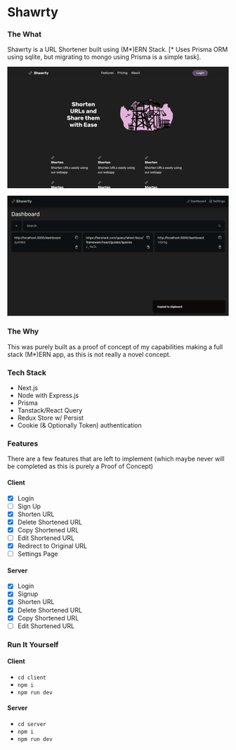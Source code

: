 # Shawrty

### The What

Shawrty is a URL Shortener built using (M*)ERN Stack. [* Uses Prisma ORM using sqlite, but migrating to mongo using Prisma is a simple task].

![alt text](assets/home.png)

![Shawrty Dashboard](assets/console.png)

### The Why

This was purely built as a proof of concept of my capabilities making a full stack (M\*)ERN app, as this is not really a novel concept.

### Tech Stack

- Next.js
- Node with Express.js
- Prisma
- Tanstack/React Query
- Redux Store w/ Persist
- Cookie (& Optionally Token) authentication

### Features

There are a few features that are left to implement (which maybe never will be completed as this is purely a Proof of Concept)

#### Client

- [x] Login
- [ ] Sign Up
- [x] Shorten URL
- [x] Delete Shortened URL
- [x] Copy Shortened URL
- [ ] Edit Shortened URL
- [x] Redirect to Original URL
- [ ] Settings Page

#### Server

- [x] Login
- [x] Signup
- [x] Shorten URL
- [x] Delete Shortened URL
- [x] Copy Shortened URL
- [ ] Edit Shortened URL

### Run It Yourself

#### Client

- `cd client`
- `npm i`
- `npm run dev`

#### Server

- `cd server`
- `npm i`
- `npm run dev`

